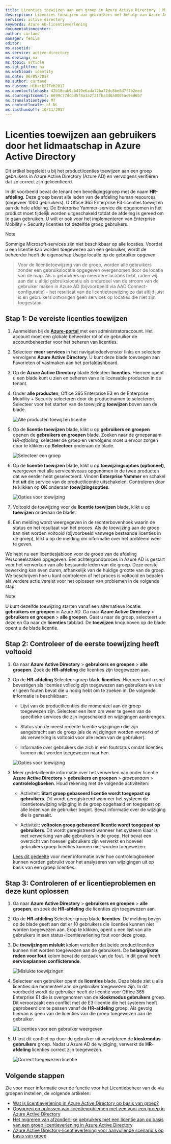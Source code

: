 ```yaml
---
title: Licenties toewijzen aan een groep in Azure Active Directory | Microsoft Docs
description: Licenties toewijzen aan gebruikers met behulp van Azure Active Directory-groep licentieverlening
services: active-directory
keywords: Azure AD-licentieverlening
documentationcenter: 
author: curtand
manager: femila
editor: 
ms.assetid: 
ms.service: active-directory
ms.devlang: na
ms.topic: article
ms.tgt_pltfrm: na
ms.workload: identity
ms.date: 06/05/2017
ms.author: curtand
ms.custom: H1Hack27Feb2017
ms.openlocfilehash: 42b18eab9cb419e6ada72ba72dc8be8d7f7b2eed
ms.sourcegitcommit: 6699c77dcbd5f8a1a2f21fba3d0a0005ac9ed6b7
ms.translationtype: MT
ms.contentlocale: nl-NL
ms.lasthandoff: 10/11/2017
---
```

# <a name="assign-licenses-to-users-by-group-membership-in-azure-active-directory"></a>Licenties toewijzen aan gebruikers door het lidmaatschap in Azure Active Directory

Dit artikel begeleidt u bij het productlicenties toewijzen aan een groep gebruikers in Azure Active Directory (Azure AD) en vervolgens verifiëren dat ze correct zijn gelicentieerd.

In dit voorbeeld bevat de tenant een beveiligingsgroep met de naam **HR-afdeling**. Deze groep bevat alle leden van de afdeling human resources (ongeveer 1000 gebruikers). U Office 365 Enterprise E3-licenties toewijzen aan de hele afdeling. De Enterprise Yammer-service die opgenomen in het product moet tijdelijk worden uitgeschakeld totdat de afdeling is gereed om te gaan gebruiken. U wilt er ook voor het implementeren van Enterprise Mobility + Security licenties tot dezelfde groep gebruikers.

> [!NOTE]
> Sommige Microsoft-services zijn niet beschikbaar op alle locaties. Voordat u een licentie kan worden toegewezen aan een gebruiker, wordt de beheerder heeft de eigenschap Usage locatie op de gebruiker opgeven.

> Voor de licentietoewijzing van de groep, worden alle gebruikers zonder een gebruikslocatie opgegeven overgenomen door de locatie van de map. Als u gebruikers op meerdere locaties hebt, raden wij aan dat u altijd gebruikslocatie als onderdeel van de stroom van de gebruiker maken in Azure AD (bijvoorbeeld via AAD Connect-configuratie) - het resultaat van de licentietoewijzing zo dat altijd juist is en gebruikers ontvangen geen services op locaties die niet zijn toegestaan.

## <a name="step-1-assign-the-required-licenses"></a>Stap 1: De vereiste licenties toewijzen

1. Aanmelden bij de [ **Azure-portal** ](https://portal.azure.com) met een administratoraccount. Het account moet een globale beheerder rol of de gebruiker de accountbeheerder voor het beheren van licenties.

2. Selecteer **meer services** in het navigatiedeelvenster links en selecteer vervolgens **Azure Active Directory**. U kunt deze blade toevoegen aan Favorieten of vastmaken aan het portaldashboard.

3. Op de **Azure Active Directory** blade Selecteer **licenties**. Hiermee opent u een blade kunt u zien en beheren van alle licensable producten in de tenant.

4. Onder **alle producten**, Office 365 Enterprise E3 en de Enterprise Mobility + Security selecteren door de productnamen te selecteren. Selecteer voor het starten van de toewijzing **toewijzen** boven aan de blade.

   ![Alle producten toewijzen licentie](media/active-directory-licensing-group-assignment-azure-portal/all-products-assign.png)

5. Op de **licentie toewijzen** blade, klikt u op **gebruikers en groepen** openen de **gebruikers en groepen** blade. Zoeken naar de groepsnaam *HR-afdeling*, selecteer de groep en vervolgens moet u ervoor zorgen door te klikken op **Selecteer** onderaan de blade.

   ![Selecteer een groep](media/active-directory-licensing-group-assignment-azure-portal/select-a-group.png)

6. Op de **licentie toewijzen** blade, klikt u op **toewijzingsopties (optioneel)**, weergeven met alle serviceniveaus opgenomen in de twee producten dat we eerder hebt geselecteerd. Vinden **Enterprise Yammer** en schakel het **uit** die service van de productlicentie uitschakelen. Controleren door te klikken op **OK** onderaan **toewijzingsopties**.

   ![Opties voor toewijzing](media/active-directory-licensing-group-assignment-azure-portal/assignment-options.png)

7. Voltooid de toewijzing voor de **licentie toewijzen** blade, klikt u op **toewijzen** onderaan de blade.

8. Een melding wordt weergegeven in de rechterbovenhoek waarin de status en het resultaat van het proces. Als de toewijzing aan de groep kan niet worden voltooid (bijvoorbeeld vanwege bestaande licenties in de groep), klikt u op de melding om informatie over het probleem weer te geven.

We hebt nu een licentiesjabloon voor de groep van de afdeling Personeelszaken opgegeven. Een achtergrondproces in Azure AD is gestart voor het verwerken van alle bestaande leden van die groep. Deze eerste bewerking kan even duren, afhankelijk van de huidige grootte van de groep. We beschrijven hoe u kunt controleren of het proces is voltooid en bepalen als verdere actie vereist voor het oplossen van problemen in de volgende stap.

> [!NOTE]
> U kunt dezelfde toewijzing starten vanaf een alternatieve locatie: **gebruikers en groepen** in Azure AD. Ga naar **Azure Active Directory** > **gebruikers en groepen** > **alle groepen**. Gaat u naar de groep, selecteert u deze en Ga naar de **licenties** tabblad. De **toewijzen** knop boven op de blade opent u de blade licentie.

## <a name="step-2-verify-that-the-initial-assignment-has-finished"></a>Stap 2: Controleer of de eerste toewijzing heeft voltooid

1. Ga naar **Azure Active Directory** > **gebruikers en groepen** > **alle groepen**. Zoek de **HR-afdeling** die licenties zijn toegewezen aan.

2. Op de **HR-afdeling** Selecteer groep blade **licenties**. Hiermee kunt u snel bevestigen als licenties volledig zijn toegewezen aan gebruikers en als er geen fouten bevat die u nodig hebt om te zoeken in. De volgende informatie is beschikbaar:

   - Lijst van de productlicenties die momenteel aan de groep toegewezen zijn. Selecteer een item om weer te geven van de specifieke services die zijn ingeschakeld en wijzigingen aanbrengen.

   - Status van de meest recente licentie wijzigingen die zijn aangebracht aan de groep (als de wijzigingen worden verwerkt of als verwerking is voltooid voor alle leden van de gebruiker).

   - Informatie over gebruikers die zich in een foutstatus omdat licenties kunnen niet worden toegewezen naar hen.

   ![Opties voor toewijzing](media/active-directory-licensing-group-assignment-azure-portal/assignment-errors.png)

3. Meer gedetailleerde informatie over het verwerken van onder licentie **Azure Active Directory** > **gebruikers en groepen** > *groepsnaam* > **controlelogboeken**. Houd rekening met de volgende activiteiten:

   - Activiteit: **Start groep gebaseerd licentie wordt toegepast op gebruikers**. Dit wordt geregistreerd wanneer het systeem de licentietoewijzing wijziging in de groep opgehaald en toegepast op alle leden van de gebruiker begint. Bevat informatie over de wijziging die is gemaakt.

   - Activiteit: **voltooien groep gebaseerd licentie wordt toegepast op gebruikers**. Dit wordt geregistreerd wanneer het systeem klaar is met verwerking van alle gebruikers in de groep. Het bevat een overzicht van hoeveel gebruikers zijn verwerkt en hoeveel gebruikers groep licenties kunnen niet worden toegewezen.

   [Lees dit gedeelte](./active-directory-licensing-group-advanced.md#use-audit-logs-to-monitor-group-based-licensing-activity) voor meer informatie over hoe controlelogboeken kunnen worden gebruikt voor het analyseren van wijzigingen uit op basis van een groep licenties.

## <a name="step-3-check-for-license-problems-and-resolve-them"></a>Stap 3: Controleren of er licentieproblemen en deze kunt oplossen

1. Ga naar **Azure Active Directory** > **gebruikers en groepen** > **alle groepen**, en zoek de **HR-afdeling** die licenties zijn toegewezen aan.
2. Op de **HR-afdeling** Selecteer groep blade **licenties**. De melding boven op de blade geeft aan dat er 10 gebruikers die licenties kunnen niet worden toegewezen aan. Erop te klikken, opent u een lijst van alle gebruikers in een status-licentieverlening fout voor deze groep.
3. De **toewijzingen mislukt** kolom vertellen dat beide productlicenties kunnen niet worden toegewezen aan de gebruikers. De **belangrijkste reden voor fout** kolom bevat de oorzaak van de fout. In dit geval heeft **serviceplannen conflicterende**.

   ![Mislukte toewijzingen](media/active-directory-licensing-group-assignment-azure-portal/failed-assignments.png)

4. Selecteer een gebruiker opent de **licenties** blade. Deze blade ziet u alle licenties die momenteel aan de gebruiker toegewezen zijn. In dit voorbeeld wordt de gebruiker heeft de licentie voor Office 365 Enterprise E1 die is overgenomen van de **kioskmodus gebruikers** groep. Dit veroorzaakt een conflict met de E3-licentie die het systeem heeft geprobeerd om te passen vanaf de **HR-afdeling** groep. Als gevolg hiervan is geen van de licenties van die groep toegewezen aan de gebruiker.

   ![Licenties voor een gebruiker weergeven](media/active-directory-licensing-group-assignment-azure-portal/user-license-view.png)

5. U lost dit conflict op door de gebruiker uit verwijderen de **kioskmodus gebruikers** groep. Nadat u Azure AD de wijziging, verwerkt de **HR-afdeling** licenties correct zijn toegewezen.

   ![Correct toegewezen licentie](media/active-directory-licensing-group-assignment-azure-portal/license-correctly-assigned.png)

## <a name="next-steps"></a>Volgende stappen

Zie voor meer informatie over de functie voor het Licentiebeheer van de via groepen instellen, de volgende artikelen:

* [Wat is licentieverlening in Azure Active Directory op basis van groep?](active-directory-licensing-whatis-azure-portal.md)
* [Opsporen en oplossen van licentieproblemen met een voor een groep in Azure Active Directory](active-directory-licensing-group-problem-resolution-azure-portal.md)
* [Het migreren van afzonderlijke gebruikers met een licentie aan op basis van een groep licentieverlening in Azure Active Directory](active-directory-licensing-group-migration-azure-portal.md)
* [Azure Active Directory-licentieverlening voor aanvullende scenario's op basis van groep](active-directory-licensing-group-advanced.md)

